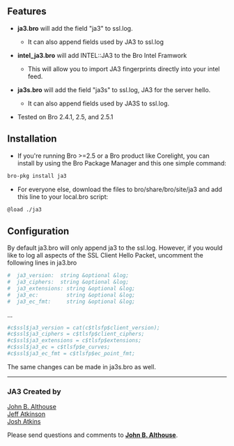 ## Features
- **ja3.bro** will add the field "ja3" to ssl.log.  
  - It can also append fields used by JA3 to ssl.log

- **intel_ja3.bro** will add INTEL::JA3 to the Bro Intel Framwork
  - This will allow you to import JA3 fingerprints directly into your intel feed.
  
- **ja3s.bro** will add the field "ja3s" to ssl.log, JA3 for the server hello.
  - It can also append fields used by JA3S to ssl.log.

- Tested on Bro 2.4.1, 2.5, and 2.5.1

## Installation
- If you're running Bro >=2.5 or a Bro product like Corelight, you can install by using the Bro Package Manager and this one simple command:
```bash
bro-pkg install ja3
```

- For everyone else, download the files to bro/share/bro/site/ja3 and add this line to your local.bro script:
```bash
@load ./ja3
```

## Configuration

By default ja3.bro will only append ja3 to the ssl.log. However, if you would like to log all aspects of the SSL Client Hello Packet, uncomment the following lines in ja3.bro
```bash
#  ja3_version:  string &optional &log;
#  ja3_ciphers:  string &optional &log;
#  ja3_extensions: string &optional &log;
#  ja3_ec:         string &optional &log;
#  ja3_ec_fmt:     string &optional &log;
```
...
```bash
#c$ssl$ja3_version = cat(c$tlsfp$client_version);
#c$ssl$ja3_ciphers = c$tlsfp$client_ciphers;
#c$ssl$ja3_extensions = c$tlsfp$extensions;
#c$ssl$ja3_ec = c$tlsfp$e_curves;
#c$ssl$ja3_ec_fmt = c$tlsfp$ec_point_fmt;
```
The same changes can be made in ja3s.bro as well.

___  
### JA3 Created by

[John B. Althouse](mailto:jalthouse@salesforce.com)  
[Jeff Atkinson](mailto:jatkinson@salesforce.com)  
[Josh Atkins](mailto:j.atkins@salesforce.com)  

Please send questions and comments to **[John B. Althouse](mailto:jalthouse@salesforce.com)**.

